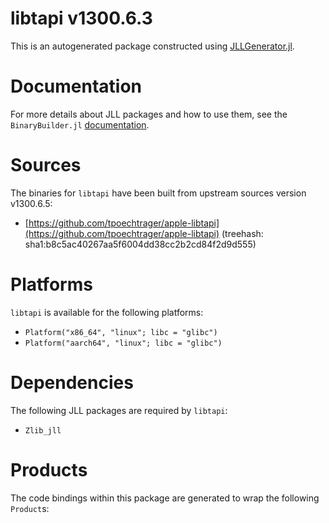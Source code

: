 # libtapi v1300.6.3
This is an autogenerated package constructed using [JLLGenerator.jl](https://github.com/JuliaPackaging/BinaryBuilder2.jl/tree/main/JLLGenerator.jl).

# Documentation
For more details about JLL packages and how to use them, see the `BinaryBuilder.jl` [documentation](https://docs.binarybuilder.org/stable/jll/).

# Sources
The binaries for `libtapi` have been built from upstream sources version v1300.6.5:

 - [https://github.com/tpoechtrager/apple-libtapi](https://github.com/tpoechtrager/apple-libtapi) (treehash: sha1:b8c5ac40267aa5f6004dd38cc2b2cd84f2d9d555)
# Platforms

`libtapi` is available for the following platforms:

 - `Platform("x86_64", "linux"; libc = "glibc")`
 - `Platform("aarch64", "linux"; libc = "glibc")`
# Dependencies
The following JLL packages are required by `libtapi`:

 - `Zlib_jll`
# Products

The code bindings within this package are generated to wrap the following `Product`s:
<TODO>

